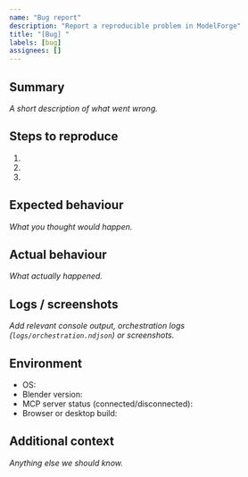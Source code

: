 ```yaml
---
name: "Bug report"
description: "Report a reproducible problem in ModelForge"
title: "[Bug] "
labels: [bug]
assignees: []
---
```


## Summary
_A short description of what went wrong._

## Steps to reproduce
1. 
2. 
3. 

## Expected behaviour
_What you thought would happen._

## Actual behaviour
_What actually happened._

## Logs / screenshots
_Add relevant console output, orchestration logs (`logs/orchestration.ndjson`) or screenshots._

## Environment
- OS: 
- Blender version: 
- MCP server status (connected/disconnected): 
- Browser or desktop build: 

## Additional context
_Anything else we should know._
